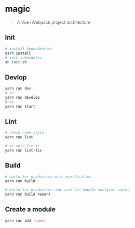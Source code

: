# magic

> A Vue+Webpack project architecture

## Init

``` bash
# install dependencies
yarn install
# init submodules
sh init.sh
```

## Devlop

```bash
yarn run dev
# or 
yarn run develop
# or 
yarn run start
```

## Lint

```bash
# check code style
yarn run lint

# or auto-fix it
yarn run lint-fix
```

## Build

```bash
# build for production with minification
yarn run build

# build for production and view the bundle analyzer report
yarn run build report
```

## Create a module

```bash
yarn run add [name]
```